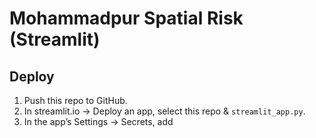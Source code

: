 # Mohammadpur Spatial Risk (Streamlit)

## Deploy
1. Push this repo to GitHub.
2. In streamlit.io → Deploy an app, select this repo & `streamlit_app.py`.
3. In the app’s Settings → Secrets, add
